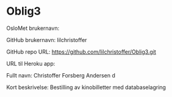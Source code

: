 # Oblig3

OsloMet brukernavn: 

GitHub brukernavn:  lilchristoffer

GitHub repo URL: https://github.com/lilchristoffer/Oblig3.git

URL til Heroku app:

Fullt navn: Christoffer Forsberg Andersen d

Kort beskrivelse: Bestilling av kinobilletter med databaselagring